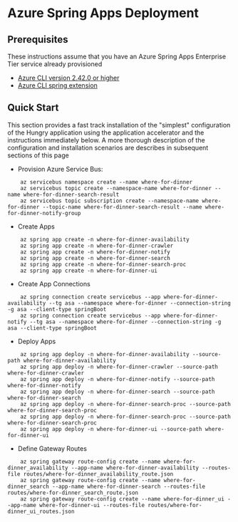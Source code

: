 # Azure Spring Apps Deployment

[//]: # (TODO: Remove 'where-for-dinner' from app names, it causes too long of deployment names)
[//]: # (TODO: Figure out how to force web servers buildpack for ui)

## Prerequisites

These instructions assume that you have an Azure Spring Apps Enterprise Tier service already provisioned

* [Azure CLI version 2.42.0 or higher](https://docs.microsoft.com/cli/azure/install-azure-cli?view=azure-cli-latest)
* [Azure CLI spring extension](https://learn.microsoft.com/en-us/cli/azure/spring)

## Quick Start

This section provides a fast track installation of the "simplest" configuration of the Hungry application using the application accelerator and the instructions immediately below.  A more thorough description of the configuration and installation scenarios are describes in subsequent sections of this page

* Provision Azure Service Bus:

```shell
    az servicebus namespace create --name where-for-dinner
    az servicebus topic create --namespace-name where-for-dinner --name where-for-dinner-search-result
    az servicebus topic subscription create --namespace-name where-for-dinner --topic-name where-for-dinner-search-result --name where-for-dinner-notify-group
```

* Create Apps

```shell
    az spring app create -n where-for-dinner-availability
    az spring app create -n where-for-dinner-crawler
    az spring app create -n where-for-dinner-notify
    az spring app create -n where-for-dinner-search
    az spring app create -n where-for-dinner-search-proc
    az spring app create -n where-for-dinner-ui
```

* Create App Connections

```shell
    az spring connection create servicebus --app where-for-dinner-availability --tg asa --namespace where-for-dinner --connection-string -g asa --client-type springBoot
    az spring connection create servicebus --app where-for-dinner-notify --tg asa --namespace where-for-dinner --connection-string -g asa --client-type springBoot
```

* Deploy Apps

```shell
    az spring app deploy -n where-for-dinner-availability --source-path where-for-dinner-availability
    az spring app deploy -n where-for-dinner-crawler --source-path where-for-dinner-crawler
    az spring app deploy -n where-for-dinner-notify --source-path where-for-dinner-notify
    az spring app deploy -n where-for-dinner-search --source-path where-for-dinner-search
    az spring app deploy -n where-for-dinner-search-proc --source-path where-for-dinner-search-proc
    az spring app deploy -n where-for-dinner-search-proc --source-path where-for-dinner-search-proc
    az spring app deploy -n where-for-dinner-ui --source-path where-for-dinner-ui
```

* Define Gateway Routes

```shell
    az spring gateway route-config create --name where-for-dinner_availability --app-name where-for-dinner-availability --routes-file routes/where-for-dinner_availability_route.json
    az spring gateway route-config create --name where-for-dinner_search --app-name where-for-dinner-search --routes-file routes/where-for-dinner_search_route.json
    az spring gateway route-config create --name where-for-dinner_ui --app-name where-for-dinner-ui --routes-file routes/where-for-dinner_ui_routes.json
```
